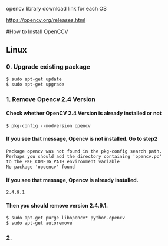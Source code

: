 opencv library download link for each OS

https://opencv.org/releases.html

#How to Install OpenCCV

## Linux 

### 0. Upgrade existing package
```
$ sudo apt-get update
$ sudo apt-get upgrade
```

### 1. Remove Opencv 2.4 Version

#### Check whether OpenCV 2.4 Version is already installed or not
```
$ pkg-config --modversion opencv
```

#### If you see that message, Opencv is not installed. Go to step2
```
Package opencv was not found in the pkg-config search path.
Perhaps you should add the directory containing 'opencv.pc'
to the PKG_CONFIG_PATH environment variable
No package 'opoencv' found
```

#### If you see that message, Opencv is already installed.
```
2.4.9.1
```
#### Then you should remove version 2.4.9.1.
```
$ sudo apt-get purge libopencv* python-opencv
$ sudo apt-get autoremove
```

### 2. 

